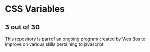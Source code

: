 # CSS Variables
## 3 out of 30
This repository is part of an ongoing program created by Wes Bos to improve on various skills pertaining to javascript.
